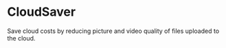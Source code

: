 # CloudSaver
Save cloud costs by reducing picture and video quality of files uploaded to the cloud.
